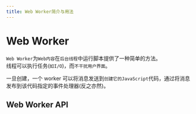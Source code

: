 ```yaml
---
title: Web Worker简介与用法
---
```


# Web Worker

`Web Worker`为`Web内容`在`后台线程`中运行脚本提供了一种简单的方法。  
线程可以执行任务(`如I/O`)，而`不干扰用户界面`。

一旦创建，一个 worker 可以将消息发送到`创建它的JavaScript`代码，通过将消息发布到该代码指定的事件处理器(反之亦然)。

## Web Worker API
